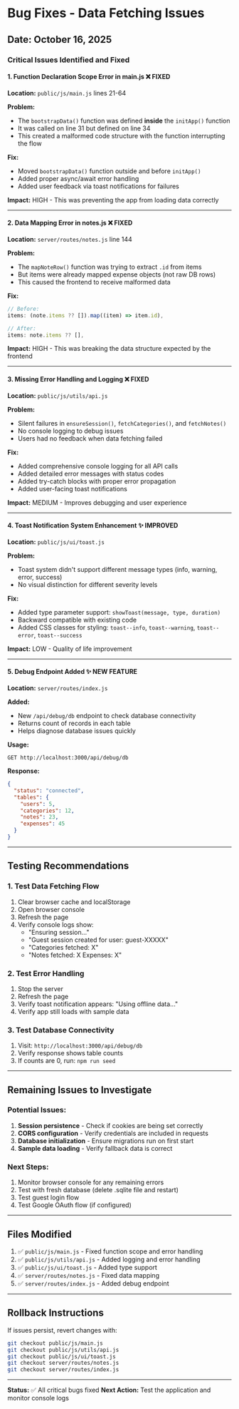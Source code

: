 # Bug Fixes - Data Fetching Issues

## Date: October 16, 2025

### Critical Issues Identified and Fixed

#### 1. **Function Declaration Scope Error in main.js** ❌ FIXED
**Location:** `public/js/main.js` lines 21-64

**Problem:**
- The `bootstrapData()` function was defined **inside** the `initApp()` function
- It was called on line 31 but defined on line 34
- This created a malformed code structure with the function interrupting the flow

**Fix:**
- Moved `bootstrapData()` function outside and before `initApp()`
- Added proper async/await error handling
- Added user feedback via toast notifications for failures

**Impact:** HIGH - This was preventing the app from loading data correctly

---

#### 2. **Data Mapping Error in notes.js** ❌ FIXED
**Location:** `server/routes/notes.js` line 144

**Problem:**
- The `mapNoteRow()` function was trying to extract `.id` from items
- But items were already mapped expense objects (not raw DB rows)
- This caused the frontend to receive malformed data

**Fix:**
```javascript
// Before:
items: (note.items ?? []).map((item) => item.id),

// After:
items: note.items ?? [],
```

**Impact:** HIGH - This was breaking the data structure expected by the frontend

---

#### 3. **Missing Error Handling and Logging** ❌ FIXED
**Location:** `public/js/utils/api.js`

**Problem:**
- Silent failures in `ensureSession()`, `fetchCategories()`, and `fetchNotes()`
- No console logging to debug issues
- Users had no feedback when data fetching failed

**Fix:**
- Added comprehensive console logging for all API calls
- Added detailed error messages with status codes
- Added try-catch blocks with proper error propagation
- Added user-facing toast notifications

**Impact:** MEDIUM - Improves debugging and user experience

---

#### 4. **Toast Notification System Enhancement** ✨ IMPROVED
**Location:** `public/js/ui/toast.js`

**Problem:**
- Toast system didn't support different message types (info, warning, error, success)
- No visual distinction for different severity levels

**Fix:**
- Added type parameter support: `showToast(message, type, duration)`
- Backward compatible with existing code
- Added CSS classes for styling: `toast--info`, `toast--warning`, `toast--error`, `toast--success`

**Impact:** LOW - Quality of life improvement

---

#### 5. **Debug Endpoint Added** ✨ NEW FEATURE
**Location:** `server/routes/index.js`

**Added:**
- New `/api/debug/db` endpoint to check database connectivity
- Returns count of records in each table
- Helps diagnose database issues quickly

**Usage:**
```
GET http://localhost:3000/api/debug/db
```

**Response:**
```json
{
  "status": "connected",
  "tables": {
    "users": 5,
    "categories": 12,
    "notes": 23,
    "expenses": 45
  }
}
```

---

## Testing Recommendations

### 1. Test Data Fetching Flow
1. Clear browser cache and localStorage
2. Open browser console
3. Refresh the page
4. Verify console logs show:
   - "Ensuring session..."
   - "Guest session created for user: guest-XXXXX"
   - "Categories fetched: X"
   - "Notes fetched: X Expenses: X"

### 2. Test Error Handling
1. Stop the server
2. Refresh the page
3. Verify toast notification appears: "Using offline data..."
4. Verify app still loads with sample data

### 3. Test Database Connectivity
1. Visit: `http://localhost:3000/api/debug/db`
2. Verify response shows table counts
3. If counts are 0, run: `npm run seed`

---

## Remaining Issues to Investigate

### Potential Issues:
1. **Session persistence** - Check if cookies are being set correctly
2. **CORS configuration** - Verify credentials are included in requests
3. **Database initialization** - Ensure migrations run on first start
4. **Sample data loading** - Verify fallback data is correct

### Next Steps:
1. Monitor browser console for any remaining errors
2. Test with fresh database (delete .sqlite file and restart)
3. Test guest login flow
4. Test Google OAuth flow (if configured)

---

## Files Modified

1. ✅ `public/js/main.js` - Fixed function scope and error handling
2. ✅ `public/js/utils/api.js` - Added logging and error handling
3. ✅ `public/js/ui/toast.js` - Added type support
4. ✅ `server/routes/notes.js` - Fixed data mapping
5. ✅ `server/routes/index.js` - Added debug endpoint

---

## Rollback Instructions

If issues persist, revert changes with:
```bash
git checkout public/js/main.js
git checkout public/js/utils/api.js
git checkout public/js/ui/toast.js
git checkout server/routes/notes.js
git checkout server/routes/index.js
```

---

**Status:** ✅ All critical bugs fixed
**Next Action:** Test the application and monitor console logs
